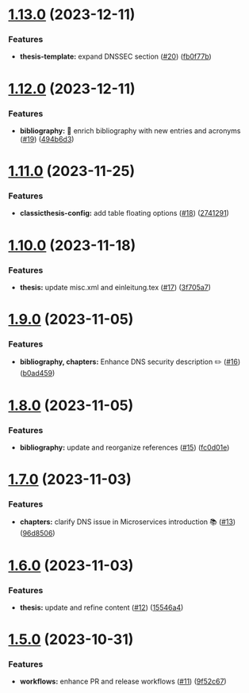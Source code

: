 # [1.13.0](https://github.com/KarstenSiemer/BPP/compare/v1.12.0...v1.13.0) (2023-12-11)


### Features

* **thesis-template:** expand DNSSEC section ([#20](https://github.com/KarstenSiemer/BPP/issues/20)) ([fb0f77b](https://github.com/KarstenSiemer/BPP/commit/fb0f77b71742b8333ec326b370ac317bcc67efa5))

# [1.12.0](https://github.com/KarstenSiemer/BPP/compare/v1.11.0...v1.12.0) (2023-12-11)


### Features

* **bibliography:** 🚀 enrich bibliography with new entries and acronyms ([#19](https://github.com/KarstenSiemer/BPP/issues/19)) ([494b6d3](https://github.com/KarstenSiemer/BPP/commit/494b6d31c3abb32d16f11e53c34e8e2b3cbeeb1f))

# [1.11.0](https://github.com/KarstenSiemer/BPP/compare/v1.10.0...v1.11.0) (2023-11-25)


### Features

* **classicthesis-config:** add table floating options ([#18](https://github.com/KarstenSiemer/BPP/issues/18)) ([2741291](https://github.com/KarstenSiemer/BPP/commit/2741291f5534d634a03ff5e6eaaf3854ebdce8b7))

# [1.10.0](https://github.com/KarstenSiemer/BPP/compare/v1.9.0...v1.10.0) (2023-11-18)


### Features

* **thesis:** update misc.xml and einleitung.tex ([#17](https://github.com/KarstenSiemer/BPP/issues/17)) ([3f705a7](https://github.com/KarstenSiemer/BPP/commit/3f705a7e93939ce3f1c294ed39ce46bc140f4f56))

# [1.9.0](https://github.com/KarstenSiemer/BPP/compare/v1.8.0...v1.9.0) (2023-11-05)


### Features

* **bibliography, chapters:** Enhance DNS security description ✏️ ([#16](https://github.com/KarstenSiemer/BPP/issues/16)) ([b0ad459](https://github.com/KarstenSiemer/BPP/commit/b0ad459e684355b002567114ad5dd0b9760eae55))

# [1.8.0](https://github.com/KarstenSiemer/BPP/compare/v1.7.0...v1.8.0) (2023-11-05)


### Features

* **bibliography:** update and reorganize references ([#15](https://github.com/KarstenSiemer/BPP/issues/15)) ([fc0d01e](https://github.com/KarstenSiemer/BPP/commit/fc0d01e0d184e96eca05fb2e7efd25c5aeddbff8))

# [1.7.0](https://github.com/KarstenSiemer/BPP/compare/v1.6.0...v1.7.0) (2023-11-03)


### Features

* **chapters:** clarify DNS issue in Microservices introduction 📚 ([#13](https://github.com/KarstenSiemer/BPP/issues/13)) ([96d8506](https://github.com/KarstenSiemer/BPP/commit/96d850684a31eee0c85383ffa24a0365b50d29d2))

# [1.6.0](https://github.com/KarstenSiemer/BPP/compare/v1.5.0...v1.6.0) (2023-11-03)


### Features

* **thesis:** update and refine content ([#12](https://github.com/KarstenSiemer/BPP/issues/12)) ([15546a4](https://github.com/KarstenSiemer/BPP/commit/15546a430589f9902b66e52da226d2faf8df05a2))

# [1.5.0](https://github.com/KarstenSiemer/BPP/compare/v1.4.0...v1.5.0) (2023-10-31)


### Features

* **workflows:** enhance PR and release workflows ([#11](https://github.com/KarstenSiemer/BPP/issues/11)) ([9f52c67](https://github.com/KarstenSiemer/BPP/commit/9f52c674eb604f28c10769b616d597b2b8b8ddbd))
